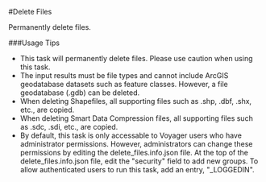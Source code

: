 #Delete Files

Permanently delete files.

###Usage Tips
  - This task will permanently delete files. Please use caution when using this task.
  - The input results must be file types and cannot include ArcGIS geodatabase datasets such as feature classes. However, a file geodatabase (.gdb) can be deleted.
  - When deleting Shapefiles, all supporting files such as .shp, .dbf, .shx, etc., are copied.
  - When deleting Smart Data Compression files, all supporting files such as .sdc, .sdi, etc., are copied.
  - By default, this task is only accessable to Voyager users who have administrator permissions. However, administrators can change these permissions by editing the delete_files.info.json file. At the top of the delete_files.info.json file, edit the "security" field to add new groups. To allow authenticated users to run this task, add an entry, "_LOGGEDIN".
  

[Voyager Search]:http://voyagersearch.com/
[@VoyagerGIS]:https://twitter.com/voyagergis
[github]:https://github.com/voyagersearch/tasks

    
